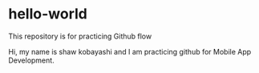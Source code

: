 # hello-world
This repository is for practicing Github flow

Hi, my name is shaw kobayashi and I am practicing github for Mobile App Development.
